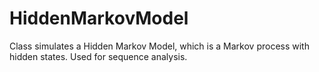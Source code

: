 # HiddenMarkovModel
Class simulates a Hidden Markov Model, which is a Markov process with hidden states. Used for sequence analysis.
